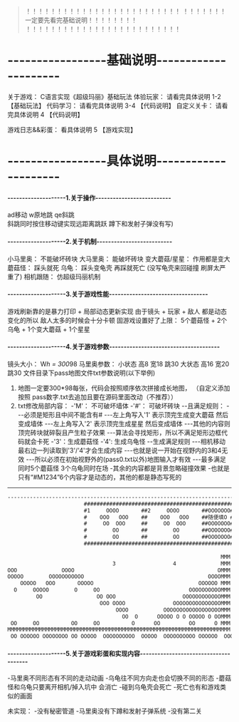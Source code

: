 > ！！！！！！！！！！！！！！！！！！！！！！！！！
> ！！！！！！！一定要先看完基础说明！！！！！！！！
> ！！！！！！！！！！！！！！！！！！！！！！！！！

# -----------------基础说明---------------------
关于游戏： C语言实现《超级玛丽》基础玩法
体验玩家： 请看完具体说明 1-2 【基础玩法】
代码学习： 请看完具体说明 3-4 【代码说明】
自定义关卡： 请看完具体说明 4 【代码说明】

游戏日志&&彩蛋： 看具体说明 5 【游戏实现】

# -----------------具体说明---------------------

#### --------------------1.关于操作--------------------------
ad移动 
w原地跳 
qe斜跳  
斜跳同时按住移动键实现远距离跳跃 
蹲下和发射子弹没有写)

#### --------------------2.关于机制--------------------------

小马里奥： 不能破坏砖块 
大马里奥： 能破坏砖块 
变大蘑菇/星星： 作用都是变大
蘑菇怪： 踩头就死
乌龟： 踩头变龟壳  再踩就死亡 
(没写龟壳来回碰撞 刷屏太严重了)
相机跟随： 仿超级玛丽机制
#### --------------------3.关于游戏性能----------------------------------
游戏刷新靠的是暴力打印 + 局部动态更新实现
由于镜头 + 玩家 + 敌人 都是动态变化的所以
敌人太多的时候会十分卡顿
固游戏设置好了上限： 5个蘑菇怪 + 2个乌龟 + 1个变大蘑菇 + 1个星星

#### --------------------4.关于游戏参数--------------------------------------
镜头大小： W*h = 300*98
马里奥参数： 
小状态  高8 宽18 跳30
大状态  高16 宽20 跳30
文件目录下pass地图文件txt参数说明(以下举例)

1. 地图一定要300*98每张，代码会按照顺序依次拼接成长地图，
（自定义添加按照  pass数字.txt去追加且要在源码里面改动（不推荐））
2. txt修改局部内容：
-'M'： 不可破坏墙体
-'#'： 可破坏砖块 
--且满足规则：
---必须是矩形且中间不能含有#
---左上角写入'1' 表示顶完生成变大蘑菇 然后变成墙体
---左上角写入'2' 表示顶完生成星星 然后变成墙体
---其他的内容则顶完砖块就碎裂且产生粒子效果
---算法会寻找矩形，所以不满足矩形边框代码就会卡死
-'3'：生成蘑菇怪
-'4': 生成乌龟怪
--生成满足规则
---相机移动最右边一列读取到'3'/'4'才会生成内容
---也就是说一开始在视野内的3和4无效
---所以必须在初始视野外的(pass0.txt以外)地图输入才有效
---最多满足同时5个蘑菇怪 3个乌龟同时在场
-其余的内容都是背景忽略碰撞效果
-也就是只有“#M1234”6个内容才是动态的，其他的都是静态写死的
------------------------------------------------------------------------
```txt
------------------------------------------------------------------------
                        ###############################################|
                        #1     OOOO       ##2     OOOO       ##OOOOOOO#|
                        #    OOO   OOO    ##    OOO   OOO    ##随便填O #| 
                        #     OO  OOO     ##     OO  OOO     ##OOOOOOO#|
                        #        OO       ##        OO       ##OOOOOOO#| 
                        #        OO       ##        OO       ##OOOOOOO#|
                        ###############################################|
                                                                       | 
                                                                   MMM | 
                                 3                  4              MMM | 
OOO              OOOO                                             OMMM |
OOOOO        OOOOOOOOOOO                                       OOOOMMM |
    OOOOO   OOO       OOOOO                                 OOOOOO MMM |
  O     OOOOO        O     OO                            OOOOOOOOOOMMM |
         OO                 OO OOO                     OOOOOOOOOOOOMMM |
                             OOO OOOO               OOOOOOOOOOOOOOOMMM |
                                  OOOO           OOOOOOOOOOOOOOOOOOMMM |
                                    OO  O      OOOOO O O OOOOO O OOMMM |
 OO     OO          OO     OO          O      OO         OO      O MMM |
MMMMMMMMMMMMMMMMMMMMMMMMMMMMMMMMMMMMMMMMMMMMMMMMMMMMMMMMMMMMMMMMMMMMMM |
 OO OOOOOO OOOOOOOO OO OOOOO  OOOOOOOOOO  OOOOO  OOOOOOOOOO OOOOOO  OOO|

```
#### --------------------5.关于游戏彩蛋和实现内容--------------------------------------
-马里奥不同形态有不同的走动动画
-乌龟往不同方向走也会切换不同的形态
-蘑菇怪和乌龟只要离开相机/掉入坑中 会消亡
-碰到乌龟壳会死亡
-死亡也有和游戏类似的画面

未实现：
-没有秘密管道
-马里奥没有下蹲和发射子弹系统
-没有第二关


